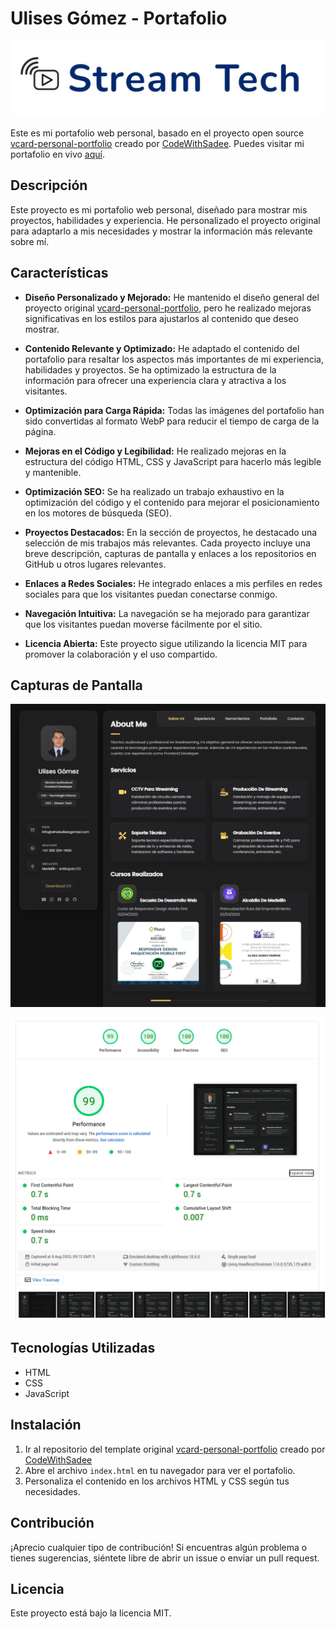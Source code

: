 
# Ulises Gómez - Portafolio

![Stream Tech - Logo](https://raw.githubusercontent.com/ulisesgopa/whoisulisesgomez-portfolio/master/assets/readme/logo-streamtech.jpg)

Este es mi portafolio web personal, basado en el proyecto open source [vcard-personal-portfolio](https://github.com/codewithsadee/vcard-personal-portfolio) creado por [CodeWithSadee](https://github.com/codewithsadee). Puedes visitar mi portafolio en vivo [aquí](https://whoisulisesgomez.com/).

## Descripción

Este proyecto es mi portafolio web personal, diseñado para mostrar mis proyectos, habilidades y experiencia. He personalizado el proyecto original para adaptarlo a mis necesidades y mostrar la información más relevante sobre mí.




## Características

- **Diseño Personalizado y Mejorado:** He mantenido el diseño general del proyecto original [vcard-personal-portfolio](https://github.com/codewithsadee/vcard-personal-portfolio), pero he realizado mejoras significativas en los estilos para ajustarlos al contenido que deseo mostrar.
  
- **Contenido Relevante y Optimizado:** He adaptado el contenido del portafolio para resaltar los aspectos más importantes de mi experiencia, habilidades y proyectos. Se ha optimizado la estructura de la información para ofrecer una experiencia clara y atractiva a los visitantes.

- **Optimización para Carga Rápida:** Todas las imágenes del portafolio han sido convertidas al formato WebP para reducir el tiempo de carga de la página.

- **Mejoras en el Código y Legibilidad:** He realizado mejoras en la estructura del código HTML, CSS y JavaScript para hacerlo más legible y mantenible.

- **Optimización SEO:** Se ha realizado un trabajo exhaustivo en la optimización del código y el contenido para mejorar el posicionamiento en los motores de búsqueda (SEO).

- **Proyectos Destacados:** En la sección de proyectos, he destacado una selección de mis trabajos más relevantes. Cada proyecto incluye una breve descripción, capturas de pantalla y enlaces a los repositorios en GitHub u otros lugares relevantes.

- **Enlaces a Redes Sociales:** He integrado enlaces a mis perfiles en redes sociales para que los visitantes puedan conectarse conmigo.

- **Navegación Intuitiva:** La navegación se ha mejorado para garantizar que los visitantes puedan moverse fácilmente por el sitio.

- **Licencia Abierta:** Este proyecto sigue utilizando la licencia MIT para promover la colaboración y el uso compartido.

## Capturas de Pantalla

![App Screenshot](https://raw.githubusercontent.com/ulisesgopa/whoisulisesgomez-portfolio/master/assets/readme/screenshot-portfolio.webp)

![Insigts Screenshot](https://raw.githubusercontent.com/ulisesgopa/whoisulisesgomez-portfolio/master/assets/readme/screenshot-insights.webp)

## Tecnologías Utilizadas

- HTML
- CSS
- JavaScript

## Instalación

1. Ir al repositorio del template original [vcard-personal-portfolio](https://github.com/codewithsadee/vcard-personal-portfolio) creado por [CodeWithSadee](https://github.com/codewithsadee)
2. Abre el archivo `index.html` en tu navegador para ver el portafolio.
3. Personaliza el contenido en los archivos HTML y CSS según tus necesidades.

    
## Contribución

¡Aprecio cualquier tipo de contribución! Si encuentras algún problema o tienes sugerencias, siéntete libre de abrir un issue o enviar un pull request.

## Licencia

Este proyecto está bajo la licencia MIT.